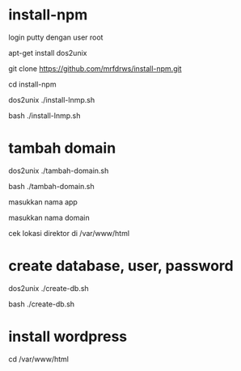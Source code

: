 # install-npm

login putty dengan user root 

apt-get install dos2unix

git clone https://github.com/mrfdrws/install-npm.git

cd install-npm

dos2unix ./install-lnmp.sh

bash ./install-lnmp.sh

# tambah domain

dos2unix ./tambah-domain.sh

bash ./tambah-domain.sh

masukkan nama app

masukkan nama domain

cek lokasi direktor di /var/www/html

# create database, user, password

dos2unix ./create-db.sh

bash ./create-db.sh

# install wordpress

cd /var/www/html



